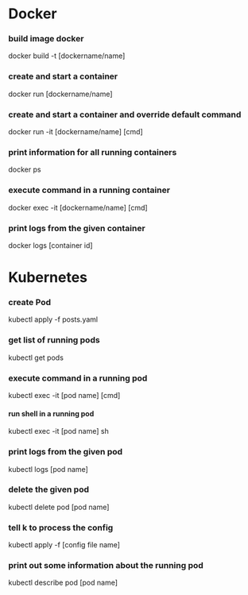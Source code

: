 # Docker

### build image docker

docker build -t [dockername/name]

### create and start a container

docker run [dockername/name]

### create and start a container and override default command

docker run -it [dockername/name] [cmd]

### print information for all running containers

docker ps

### execute command in a running container

docker exec -it [dockername/name] [cmd]

### print logs from the given container

docker logs [container id]

# Kubernetes

### create Pod

kubectl apply -f posts.yaml

### get list of running pods

kubectl get pods

### execute command in a running pod

kubectl exec -it [pod name] [cmd]

#### run shell in a running pod

kubectl exec -it [pod name] sh

### print logs from the given pod

kubectl logs [pod name]

### delete the given pod

kubectl delete pod [pod name]

### tell k to process the config

kubectl apply -f [config file name]

### print out some information about the running pod

kubectl describe pod [pod name]
